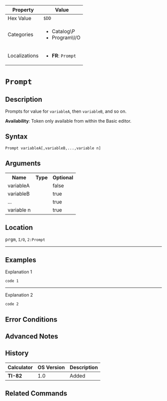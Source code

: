 | Property      | Value |
|---------------|-------|
| Hex Value     | `$DD`|
| Categories    | <ul><li>Catalog\P</li><li>Program\I/O</li></ul> |
| Localizations | <ul><li><b>FR</b>: `Prompt `</li></ul> |

# `Prompt `

## Description
Prompts for value for `variableA`, then `variableB`, and so on.


<b>Availability</b>: Token only available from within the Basic editor.

## Syntax
`Prompt variableA[,variableB,...,variable n]`

## Arguments
<table>
<tr><th>Name</th><th>Type</th><th>Optional</th></tr>

<tr><td>variableA</td><td></td><td>false</td></tr>

<tr><td>variableB</td><td></td><td>true</td></tr>

<tr><td>...</td><td></td><td>true</td></tr>

<tr><td>variable n</td><td></td><td>true</td></tr>

</table>

## Location
<kbd>prgm</kbd>, `I/O`, `2:Prompt`
<hr>

## Examples

Explanation 1
```ti-basic
code 1
```
---
Explanation 2
```ti-basic
code 2
```

## Error Conditions


## Advanced Notes


## History
| Calculator | OS Version | Description |
|------------|------------|-------------|
| <b>TI-82</b> | 1.0 | Added

## Related Commands

    